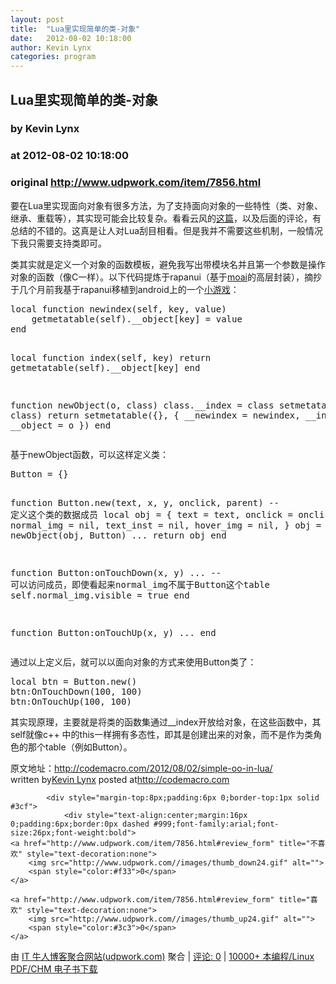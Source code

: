 ```yaml
---
layout: post
title:  "Lua里实现简单的类-对象"
date:   2012-08-02 10:18:00
author: Kevin Lynx
categories: program
---
```


## Lua里实现简单的类-对象
### by Kevin Lynx
### at 2012-08-02 10:18:00
### original <http://www.udpwork.com/item/7856.html>

<p>要在Lua里实现面向对象有很多方法，为了支持面向对象的一些特性（类、对象、继承、重载等），其实现可能会比较复杂。看看云风的<a href="http://blog.codingnow.com/2006/06/oo_lua.html">这篇</a>，以及后面的评论，有总结的不错的。这真是让人对Lua刮目相看。但是我并不需要这些机制，一般情况下我只需要支持类即可。</p>
<p>类其实就是定义一个对象的函数模板，避免我写出带模块名并且第一个参数是操作对象的函数（像C一样）。以下代码提炼于rapanui（基于<a href="http://getmoai.com/">moai</a>的高层封装），摘抄于几个月前我基于rapanui移植到android上的一个<a href="https://github.com/kevinlynx/crazyeggs_mobile">小游戏</a>：</p>
<div><pre>local function newindex(self, key, value)
    getmetatable(self).__object[key] = value
end

local function index(self, key)
    return getmetatable(self).__object[key]
end

function newObject(o, class)
    class.__index = class
    setmetatable(o, class)
    return setmetatable({}, { __newindex = newindex, __index = index, __object = o })
end
</pre></div>
<p>基于newObject函数，可以这样定义类：</p>
<div><pre>Button = {}

function Button.new(text, x, y, onclick, parent)
    -- 定义这个类的数据成员
    local obj = {
        text = text,
        onclick = onclick,
        normal_img = nil,
        text_inst = nil,
        hover_img = nil,
    }
    obj = newObject(obj, Button)
    ...
    return obj
end

function Button:onTouchDown(x, y)
    ...
    -- 可以访问成员，即使看起来normal_img不属于Button这个table
    self.normal_img.visible = true
end

function Button:onTouchUp(x, y)
    ...
end
</pre></div>
<p>通过以上定义后，就可以以面向对象的方式来使用Button类了：</p>
<div><pre>local btn = Button.new()
btn:OnTouchDown(100, 100)
btn:OnTouchUp(100, 100)
</pre></div>
<p>其实现原理，主要就是将类的函数集通过__index开放给对象，在这些函数中，其self就像c++ 中的this一样拥有多态性，即其是创建出来的对象，而不是作为类角色的那个table（例如Button）。</p>
<p>原文地址：<a href="http://codemacro.com/2012/08/02/simple-oo-in-lua/">http://codemacro.com/2012/08/02/simple-oo-in-lua/</a>
<br>
written by<a href="http://codemacro.com">Kevin Lynx</a> posted at<a href="http://codemacro.com">http://codemacro.com</a></p>

			<div style="margin-top:8px;padding:6px 0;border-top:1px solid #3cf">
				<div style="text-align:center;margin:16px 0;padding:6px;border:0px dashed #999;font-family:arial;font-size:26px;font-weight:bold">
	<a href="http://www.udpwork.com/item/7856.html#review_form" title="不喜欢" style="text-decoration:none">
		<img src="http://www.udpwork.com//images/thumb_down24.gif" alt="">
		<span style="color:#f33">0</span>
	</a>
	   
	<a href="http://www.udpwork.com/item/7856.html#review_form" title="喜欢" style="text-decoration:none">
		<img src="http://www.udpwork.com//images/thumb_up24.gif" alt="">
		<span style="color:#3c3">0</span>
	</a>
</div>				<p>
					由 <a href="http://www.udpwork.com/">IT 牛人博客聚合网站(udpwork.com)</a> 聚合
					|
					<a href="http://www.udpwork.com/item/7856.html#reviews">评论: 0</a>
					|
					<a href="http://book.benegg.com/tag/%E7%BC%96%E7%A8%8B?from=udpwork-feed">10000+ 本编程/Linux PDF/CHM 电子书下载</a>
				</p>
			</div>